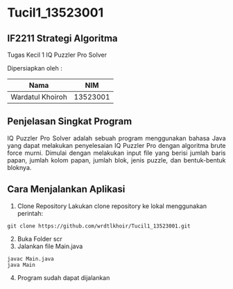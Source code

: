 # Tucil1_13523001

## IF2211 Strategi Algoritma
Tugas Kecil 1 IQ Puzzler Pro Solver

Dipersiapkan oleh :

| Nama                      | NIM      |
|:-------------------------:|:--------:|
| Wardatul Khoiroh          | 13523001 |

## Penjelasan Singkat Program
<p align="justify"> IQ Puzzler Pro Solver adalah sebuah program menggunakan bahasa Java yang dapat melakukan penyelesaian IQ Puzzler Pro dengan algoritma brute force murni. Dimulai dengan melakukan input file yang berisi jumlah baris papan, jumlah kolom papan, jumlah blok, jenis puzzle, dan bentuk-bentuk bloknya.</p>

## Cara Menjalankan Aplikasi
1. Clone Repository
Lakukan clone repository ke lokal menggunakan perintah:
```
git clone https://github.com/wrdtlkhoir/Tucil1_13523001.git
```
2. Buka Folder scr
3. Jalankan file Main.java
```
javac Main.java
java Main
```
4. Program sudah dapat dijalankan